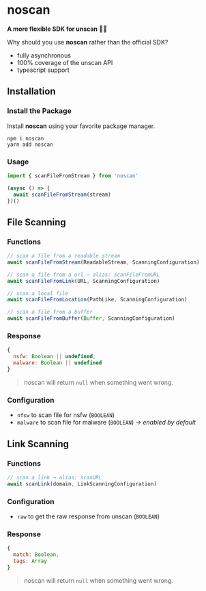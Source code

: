 # noscan

**A more flexible SDK for unscan** 💪🔎

Why should you use **noscan** rather than the official SDK?

- fully asynchronous
- 100% coverage of the unscan API
- typescript support

## Installation

### Install the Package

Install **noscan** using your favorite package manager.

```sh-session
npm i noscan
yarn add noscan
```

### Usage

```js
import { scanFileFromStream } from 'noscan'

(async () => {
  await scanFileFromStream(stream)
})()
```

## File Scanning

### Functions

```js
// scan a file from a readable stream
await scanFileFromStream(ReadableStream, ScanningConfiguration)

// scan a file from a url → alias: scanFileFromURL
await scanFileFromLink(URL, ScanningConfiguration)

// scan a local file
await scanFileFromLocation(PathLike, ScanningConfiguration)

// scan a file from a buffer
await scanFileFromBuffer(Buffer, ScanningConfiguration)
```

### Response

```js
{
  nsfw: Boolean || undefined,
  malware: Boolean || undefined
}
```

> noscan will return `null` when something went wrong.

### Configuration

- `nfsw` to scan file for nsfw (`BOOLEAN`)
- `malware` to scan file for malware (`BOOLEAN`) *→ enabled by default*

## Link Scanning

### Functions

```js
// scan a link → alias: scanURL
await scanLink(domain, LinkScanningConfiguration)
```

### Configuration

- `raw` to get the raw response from unscan (`BOOLEAN`)

### Response

```js
{
  match: Boolean,
  tags: Array
}
```

> noscan will return `null` when something went wrong.

